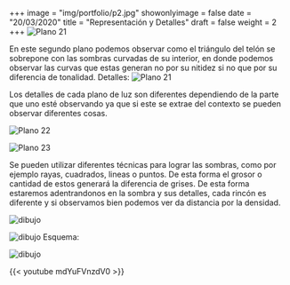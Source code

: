 +++
image = "img/portfolio/p2.jpg"
showonlyimage = false
date = "20/03/2020"
title = "Representación y Detalles"
draft = false
weight = 2
+++
![Plano 21](/img/p2/p2.jpg)

En este segundo plano podemos observar como el triángulo del telón se sobrepone con las sombras curvadas de su interior, en donde podemos observar las curvas que estas generan no por su nitidez si no que por su diferencia de tonalidad.
Detalles:
![Plano 21](/img/p2/p21.jpg)

Los detalles de cada plano de luz son diferentes dependiendo de la parte que uno esté observando ya que si este se extrae del contexto se pueden observar diferentes cosas.

![Plano 22](/img/p2/p22.jpg)

![Plano 23](/img/p2/p23.jpg)

 Se pueden utilizar
diferentes técnicas para
lograr las sombras, como
por ejemplo rayas,
cuadrados, lineas o
puntos. De esta forma el
grosor o cantidad de estos generará la diferencia de grises.
De esta forma estaremos adentrandonos en la sombra y sus detalles, cada rincón es diferente y si observamos bien podemos ver da distancia por la densidad.

![dibujo](/img/dibujos/d2.jpg)

![dibujo](/img/dibujos/d222.jpg)
Esquema:

![dibujo](/img/dibujos/d223.jpg)

{{< youtube mdYuFVnzdV0 >}}